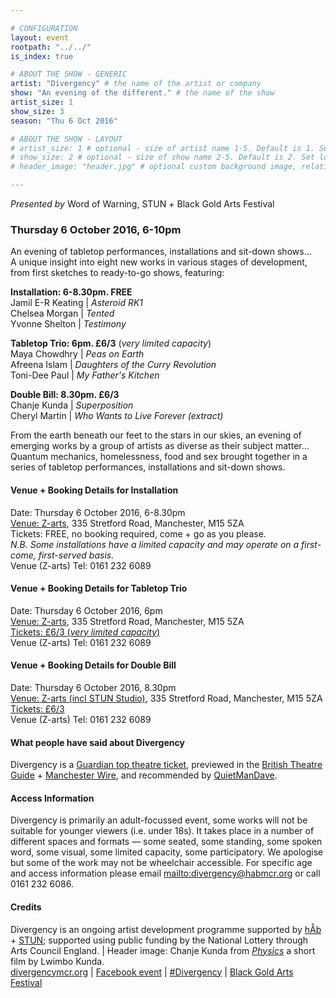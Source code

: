 ```yaml
---

# CONFIGURATION
layout: event
rootpath: "../../"
is_index: true

# ABOUT THE SHOW - GENERIC
artist: "Divergency" # the name of the artist or company
show: "An evening of the different." # the name of the show
artist_size: 1
show_size: 3
season: "Thu 6 Oct 2016"

# ABOUT THE SHOW - LAYOUT
# artist_size: 1 # optional - size of artist name 1-5. Default is 1. Set longer names to lower values
# show_size: 2 # optional - size of show name 2-5. Default is 2. Set longer names to lower values
# header_image: "header.jpg" # optional custom background image, relative to current page

---
```

*Presented by* Word of Warning, STUN *+* Black Gold Arts Festival         
         
### Thursday 6 October 2016, 6-10pm        
An evening of tabletop performances, installations and sit-down shows…          
A unique insight into eight new works in various stages of development, from first sketches to ready-to-go shows, featuring:             
         
**Installation: 6-8.30pm. FREE**            
Jamil E-R Keating | *Asteroid RK1*        
Chelsea Morgan | *Tented*             
Yvonne Shelton | *Testimony*         
         
**Tabletop Trio: 6pm. £6/3** (*very limited capacity*)      
Maya Chowdhry | *Peas on Earth*        
Afreena Islam | *Daughters of the Curry Revolution*        
Toni-Dee Paul | *My Father's Kitchen*        
         
**Double Bill: 8.30pm. £6/3**          
Chanje Kunda | *Superposition*         
Cheryl Martin | *Who Wants to Live Forever (extract)*          
         
From the earth beneath our feet to the stars in our skies, an evening of emerging works by a group of artists as diverse as their subject matter…<br>Quantum mechanics, homelessness, food and sex brought together in a series of tabletop performances, installations and sit-down shows.         
         
#### Venue + Booking Details for Installation        
Date: Thursday 6 October 2016, 6-8.30pm        
<a href="http://www.z-arts.org/about-us/getting-here" target="_blank">Venue: Z-arts</a>, 335 Stretford Road, Manchester, M15 5ZA          
Tickets: FREE, no booking required, come + go as you please.                
*N.B. Some installations have a limited capacity and may operate on a first-come, first-served basis.*         
Venue (Z-arts) Tel: 0161 232 6089        
         
#### Venue + Booking Details for Tabletop Trio         
Date: Thursday 6 October 2016, 6pm          
<a href="http://www.z-arts.org/about-us/getting-here" target="_blank">Venue: Z-arts</a>, 335 Stretford Road, Manchester, M15 5ZA          
<a href="http://z-arts.ticketsolve.com/shows/873562246/events/127983126" target="_blank">Tickets: £6/3 (*very limited capacity*)</a>               
Venue (Z-arts) Tel: 0161 232 6089        
          
#### Venue + Booking Details for Double Bill         
Date: Thursday 6 October 2016, 8.30pm        
<a href="http://www.z-arts.org/about-us/getting-here" target="_blank">Venue: Z-arts (incl STUN Studio)</a>, 335 Stretford Road, Manchester, M15 5ZA          
<a href="http://z-arts.ticketsolve.com/shows/873562246/events/127983129" target="_blank">Tickets: £6/3</a>               
Venue (Z-arts) Tel: 0161 232 6089       
         
#### What people have said about Divergency         
Divergency is a <a href="http://www.theguardian.com/stage/theatreblog/2016/oct/03/torn-royal-court-orbit-festival-frantic-assembly-one-night-in-miami-donmar-theatre-top-tickets" target="_blank">Guardian top theatre ticket</a>, previewed in the <a href="http://www.britishtheatreguide.info/news/marathon-events-for-manchester-6762" target="_blank">British Theatre Guide</a> + <a href="http://manchesterwire.co.uk/#!/free-performance-art-word-of-warning-at-z-arts-ft-29-events-in-11-hrs" target="_blank">Manchester Wire</a>, and recommended by <a href="http://quietmandave.co.uk/2016/09/october-theatre" target="_blank">QuietManDave</a>.                  
         
#### Access Information        
Divergency is primarily an adult-focussed event, some works will not be suitable for younger viewers (i.e. under 18s). It takes place in a number of different spaces and formats — some seated, some standing, some spoken word, some visual, some limited capacity, some participatory. We apologise but some of the work may not be wheelchair accessible. For specific age and access information please email <mailto:divergency@habmcr.org> or call 0161 232 6086.          
          
#### Credits         
Divergency is an ongoing artist development programme supported by [hÅb](/hab) + <a href="http://stunlive.com" target="_blank">STUN</a>; supported using public funding by the National Lottery through Arts Council England. | Header image: Chanje Kunda from
<a href="https://vimeo.com/148735827" target="_blank">*Physics*</a> a short film by Lwimbo Kunda.                 
<a href="http://divergencymcr.org" target="_blank">divergencymcr.org</a> | <a href="http://facebook.com/events/138098743314898" target="_blank">Facebook event</a> | <a href="http://twitter.com/hashtag/Divergency" target="_blank">#Divergency</a> | <a href="http://bgafestival.com" target="_blank">Black Gold Arts Festival</a>
